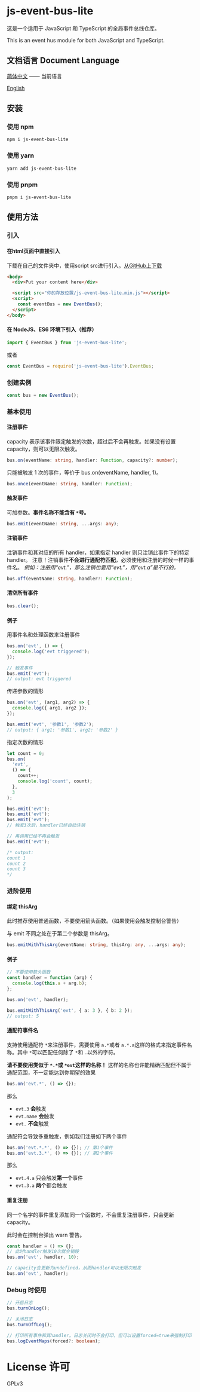 # js-event-bus-lite

这是一个适用于 JavaScript 和 TypeScript 的全局事件总线仓库。

This is an event hus module for both JavaScript and TypeScript.

## 文档语言 Document Language

[简体中文](README.md) —— 当前语言

[English](readme/README_en.md)

## 安装

### 使用 npm

```shell
npm i js-event-bus-lite
```

### 使用 yarn

```shell
yarn add js-event-bus-lite
```

### 使用 pnpm

```shell
pnpm i js-event-bus-lite
```

## 使用方法

### 引入

#### 在html页面中直接引入

下载在自己的文件夹中，使用script src进行引入。[从GitHub上下载](dist/js-event-bus-lite.min.js)

```html
<body>
  <div>Put your content here</div>

  <script src="你的存放位置/js-event-bus-lite.min.js"></script>
  <script>
    const eventBus = new EventBus();
  </script>
</body>
```

#### 在 NodeJS、ES6 环境下引入（推荐）

```typescript
import { EventBus } from 'js-event-bus-lite';
```

或者

```typescript
const EventBus = require('js-event-bus-lite').EventBus;
```

### 创建实例

```typescript
const bus = new EventBus();
```

### 基本使用

#### 注册事件

capacity 表示该事件限定触发的次数，超过后不会再触发。如果没有设置 capacity，则可以无限次触发。

```typescript
bus.on(eventName: string, handler: Function, capacity?: number);
```

只能被触发 1 次的事件，等价于 bus.on(eventName, handler, 1)。

```typescript
bus.once(eventName: string, handler: Function);
```

#### 触发事件

可加参数。**事件名称不能含有 `*`号。**

```typescript
bus.emit(eventName: string, ...args: any);
```

#### 注销事件

注销事件和其对应的所有 handler，如果指定 handler 则只注销此事件下的特定 handler。
注意！注销事件**不会进行通配符匹配**，必须使用和注册的时候一样的事件名。
_例如：注册用“evt.”，那么注销也要用“evt.”，用“evt.a”是不行的。_

```typescript
bus.off(eventName: string, handler?: Function);
```

#### 清空所有事件

```typescript
bus.clear();
```

#### 例子

用事件名和处理函数来注册事件

```typescript
bus.on('evt', () => {
  console.log('evt triggered');
});

// 触发事件
bus.emit('evt');
// output: evt triggered
```

传递参数的情形

```typescript
bus.on('evt', (arg1, arg2) => {
  console.log({ arg1, arg2 });
});

bus.emit('evt', '参数1', '参数2');
// output: { arg1: '参数1', arg2: '参数2' }
```

指定次数的情形

```typescript
let count = 0;
bus.on(
  'evt',
  () => {
    count++;
    console.log('count', count);
  },
  3
);

bus.emit('evt');
bus.emit('evt');
bus.emit('evt');
// 触发3次后，handler已经自动注销

// 再调用已经不再会触发
bus.emit('evt');

/* output:
count 1
count 2
count 3
*/
```

### 进阶使用

#### 绑定 thisArg

此时推荐使用普通函数，不要使用箭头函数。（如果使用会触发控制台警告）

与 emit 不同之处在于第二个参数是 thisArg。

```typescript
bus.emitWithThisArg(eventName: string, thisArg: any, ...args: any);
```

#### 例子

```typescript
// 不要使用箭头函数
const handler = function (arg) {
  console.log(this.a + arg.b);
};

bus.on('evt', handler);

bus.emitWithThisArg('evt', { a: 3 }, { b: 2 });
// output: 5
```

#### 通配符事件名

支持使用通配符 `*`来注册事件，需要使用 `a.*`或者 `a.*.a`这样的格式来指定事件名称。其中 `*`可以匹配任何除了 `*`和 `.`以外的字符。

**请不要使用类似于 `*.*`或 `*evt`这样的名称！** 这样的名称也许能精确匹配但不属于通配范围，不一定能达到你期望的效果

```typescript
bus.on('evt.*', () => {});
```

那么

- `evt.3` **会**触发
- `evt.name` **会**触发
- `evt.` **不会**触发

通配符会导致多重触发，例如我们注册如下两个事件

```typescript
bus.on('evt.*.*', () => {}); // 第1个事件
bus.on('evt.3.*', () => {}); // 第2个事件
```

那么

- `evt.4.a` 只会触发**第一个**事件
- `evt.3.a` **两个**都会触发

#### 重复注册

同一个名字的事件重复添加同一个函数时，不会重复注册事件，只会更新 capacity。

此时会在控制台弹出 warn 警告。

```typescript
const handler = () => {};
// 此时handler触发10次就会销毁
bus.on('evt', handler, 10);

// capacity会更新为undefined，从而handler可以无限次触发
bus.on('evt', handler);
```

### Debug 时使用

```typescript
// 开启日志
bus.turnOnLog();

// 关闭日志
bus.turnOffLog();

// 打印所有事件和其handler。日志关闭时不会打印，但可以设置forced=true来强制打印
bus.logEventMaps(forced?: boolean);
```

# License 许可

GPLv3
